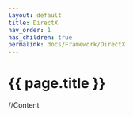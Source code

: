 ```yaml
---
layout: default
title: DirectX
nav_order: 1
has_children: true
permalink: docs/Framework/DirectX
---
```


{{ page.title }}
======================

//Content